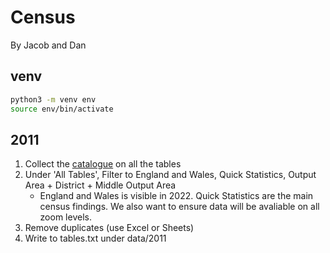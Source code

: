 # Census

By Jacob and Dan

## venv

```bash
python3 -m venv env
source env/bin/activate
```

## 2011

1. Collect the [catalogue](https://www.ons.gov.uk/census/2011census/2011censusdata/2011censusdatacatalogue) on all the tables
2. Under 'All Tables', Filter to England and Wales, Quick Statistics, Output Area + District + Middle Output Area
    - England and Wales is visible in 2022. Quick Statistics are the main census findings. We also want to ensure data will be avaliable on all zoom levels.
3. Remove duplicates (use Excel or Sheets)
4. Write to tables.txt under data/2011
